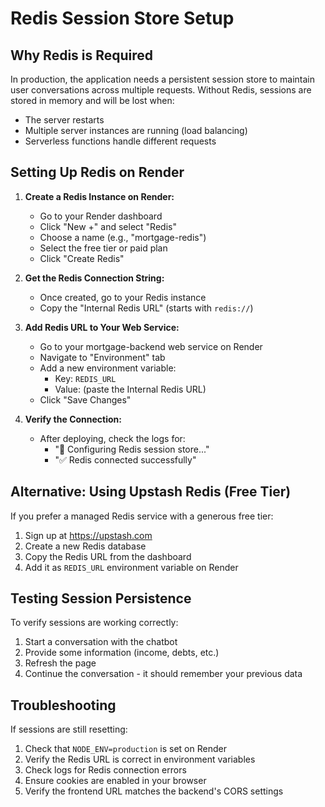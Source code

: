 # Redis Session Store Setup

## Why Redis is Required

In production, the application needs a persistent session store to maintain user conversations across multiple requests. Without Redis, sessions are stored in memory and will be lost when:
- The server restarts
- Multiple server instances are running (load balancing)
- Serverless functions handle different requests

## Setting Up Redis on Render

1. **Create a Redis Instance on Render:**
   - Go to your Render dashboard
   - Click "New +" and select "Redis"
   - Choose a name (e.g., "mortgage-redis")
   - Select the free tier or paid plan
   - Click "Create Redis"

2. **Get the Redis Connection String:**
   - Once created, go to your Redis instance
   - Copy the "Internal Redis URL" (starts with `redis://`)

3. **Add Redis URL to Your Web Service:**
   - Go to your mortgage-backend web service on Render
   - Navigate to "Environment" tab
   - Add a new environment variable:
     - Key: `REDIS_URL`
     - Value: (paste the Internal Redis URL)
   - Click "Save Changes"

4. **Verify the Connection:**
   - After deploying, check the logs for:
     - "🔧 Configuring Redis session store..."
     - "✅ Redis connected successfully"

## Alternative: Using Upstash Redis (Free Tier)

If you prefer a managed Redis service with a generous free tier:

1. Sign up at https://upstash.com
2. Create a new Redis database
3. Copy the Redis URL from the dashboard
4. Add it as `REDIS_URL` environment variable on Render

## Testing Session Persistence

To verify sessions are working correctly:
1. Start a conversation with the chatbot
2. Provide some information (income, debts, etc.)
3. Refresh the page
4. Continue the conversation - it should remember your previous data

## Troubleshooting

If sessions are still resetting:
1. Check that `NODE_ENV=production` is set on Render
2. Verify the Redis URL is correct in environment variables
3. Check logs for Redis connection errors
4. Ensure cookies are enabled in your browser
5. Verify the frontend URL matches the backend's CORS settings